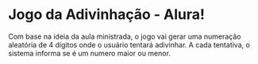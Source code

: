 # Jogo da Adivinhação - Alura!
Com base na ideia da aula ministrada, o jogo vai gerar uma numeração aleatória de 4 dígitos onde o usuário tentará adivinhar. A cada tentativa, o sistema informa se é um numero maior ou menor.
